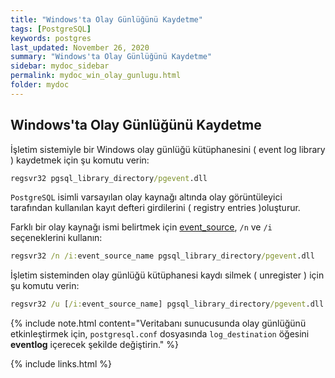 ```yaml
---
title: "Windows'ta Olay Günlüğünü Kaydetme"
tags: [PostgreSQL]
keywords: postgres
last_updated: November 26, 2020
summary: "Windows'ta Olay Günlüğünü Kaydetme"
sidebar: mydoc_sidebar
permalink: mydoc_win_olay_gunlugu.html
folder: mydoc
---
```


## Windows'ta Olay Günlüğünü Kaydetme

İşletim sistemiyle bir Windows olay günlüğü kütüphanesini ( event log library ) kaydetmek için şu komutu verin:

```cmd
regsvr32 pgsql_library_directory/pgevent.dll
```

`PostgreSQL` isimli varsayılan olay kaynağı altında olay görüntüleyici tarafından kullanılan kayıt defteri girdilerini ( registry entries )oluşturur.

Farklı bir olay kaynağı ismi belirtmek için [event_source](https://www.postgresql.org/docs/13/runtime-config-logging.html#GUC-EVENT-SOURCE), `/n` ve `/i` seçeneklerini kullanın:

```cmd
regsvr32 /n /i:event_source_name pgsql_library_directory/pgevent.dll
```

İşletim sisteminden olay günlüğü kütüphanesi kaydı silmek ( unregister ) için şu komutu verin:

```cmd
regsvr32 /u [/i:event_source_name] pgsql_library_directory/pgevent.dll
```

{% include note.html content="Veritabanı sunucusunda olay günlüğünü etkinleştirmek için, `postgresql.conf` dosyasında `log_destination` öğesini **eventlog** içerecek şekilde değiştirin." %}

{% include links.html %}
